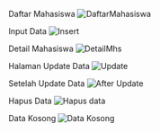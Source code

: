 Daftar Mahasiswa
![DaftarMahasiswa](https://github.com/user-attachments/assets/71cf7a79-1e2e-4f67-bd57-da7787000a1d)


Input Data 
![Insert](https://github.com/user-attachments/assets/c292e691-5cf3-4d00-9ac0-5b851737bcf6)


Detail Mahasiswa
![DetailMhs](https://github.com/user-attachments/assets/22f50596-790e-4189-b307-839af5ce5d56)


Halaman Update Data
![Update](https://github.com/user-attachments/assets/ec3bb7be-6711-45f7-91d9-a62997ab066c)


Setelah Update Data
![After Update](https://github.com/user-attachments/assets/a75fd19b-2fad-49c7-876d-2a8d67a043d9)


Hapus Data
![Hapus data](https://github.com/user-attachments/assets/0a62da42-77f6-43bd-8ac4-62398f08dedc)


Data Kosong
![Data Kosong](https://github.com/user-attachments/assets/5d3c5306-c03f-4bd1-8b93-8b1b2fda1502)


